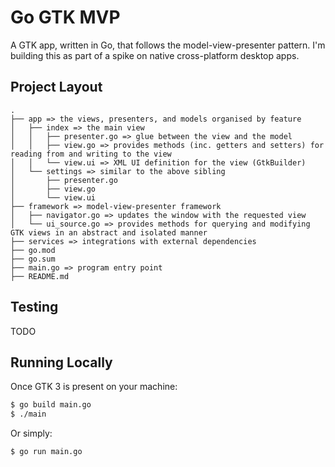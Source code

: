 # Go GTK MVP

A GTK app, written in Go, that follows the model-view-presenter pattern. I'm building this as part of a spike on native cross-platform desktop apps.

## Project Layout

```
.
├── app => the views, presenters, and models organised by feature
│   ├── index => the main view
│   │   ├── presenter.go => glue between the view and the model
│   │   ├── view.go => provides methods (inc. getters and setters) for reading from and writing to the view
│   │   └── view.ui => XML UI definition for the view (GtkBuilder)
│   └── settings => similar to the above sibling
│       ├── presenter.go
│       ├── view.go
│       └── view.ui
├── framework => model-view-presenter framework
│   ├── navigator.go => updates the window with the requested view
│   └── ui_source.go => provides methods for querying and modifying GTK views in an abstract and isolated manner
├── services => integrations with external dependencies
├── go.mod
├── go.sum
├── main.go => program entry point
├── README.md
```

## Testing

TODO

## Running Locally

Once GTK 3 is present on your machine:

```sh
$ go build main.go
$ ./main
```

Or simply:

```sh
$ go run main.go
```
